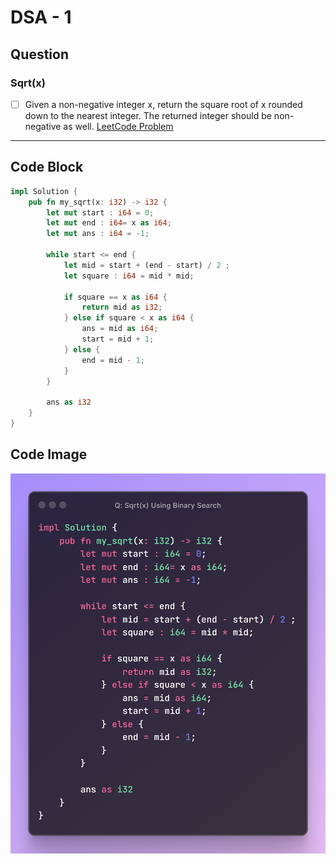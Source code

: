 # DSA - 1

## Question

### Sqrt(x)

- [ ] Given a non-negative integer x, return the square root of x rounded down to the nearest integer. The returned integer should be non-negative as well.
[LeetCode Problem](https://leetcode.com/problems/sqrtx/)

---

## Code Block

```rust
impl Solution {
    pub fn my_sqrt(x: i32) -> i32 {
        let mut start : i64 = 0;
        let mut end : i64= x as i64;
        let mut ans : i64 = -1;

        while start <= end {
            let mid = start + (end - start) / 2 ;
            let square : i64 = mid * mid;

            if square == x as i64 {
                return mid as i32;
            } else if square < x as i64 {
                ans = mid as i64;
                start = mid + 1;
            } else {
                end = mid - 1;
            }
        }

        ans as i32
    }
}
```

## Code Image

![alt text](image.png)
